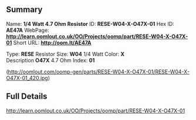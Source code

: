 

 ## Summary
Name: __1/4 Watt 4.7 Ohm Resistor__
ID: __RESE-W04-X-O47X-01__
Hex ID: __AE47A__
WebPage: __http://learn.oomlout.co.uk/OO/Projects/oomp/part/RESE-W04-X-O47X-01__
Short URL: __http://oom.lt/AE47A__

Type: __RESE__ Resistor 
Size: __W04__ 1/4 Watt 
Color: __X__  
Description __O47X__ 4.7 Ohm 
Index: __01__


(http://oomlout.com/oomp-gen/parts/RESE-W04-X-O47X-01/RESE-W04-X-O47X-01_420.jpg)


 ## Full Details
 http://learn.oomlout.co.uk/OO/Projects/oomp/part/RESE-W04-X-O47X-01














